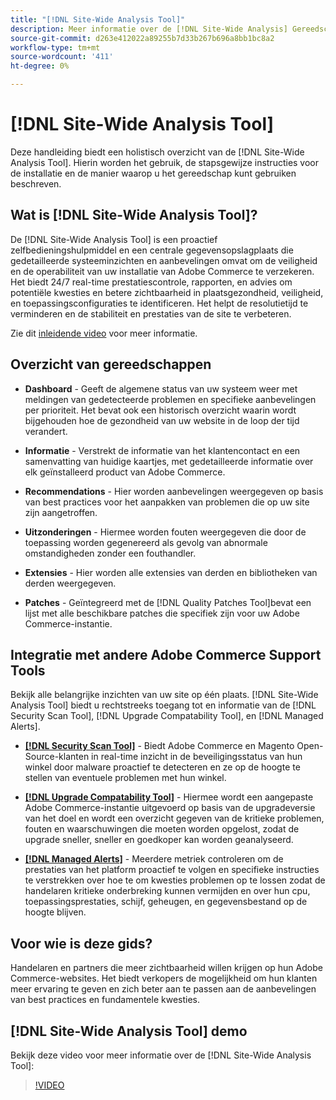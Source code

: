 ```yaml
---
title: "[!DNL Site-Wide Analysis Tool]"
description: Meer informatie over de [!DNL Site-Wide Analysis] Gereedschap, het gebruik ervan, het installatieproces en de manier waarop toegang kan worden verkregen
source-git-commit: d263e412022a89255b7d33b267b696a8bb1bc8a2
workflow-type: tm+mt
source-wordcount: '411'
ht-degree: 0%

---
```


# [!DNL Site-Wide Analysis Tool]

Deze handleiding biedt een holistisch overzicht van de [!DNL Site-Wide Analysis Tool]. Hierin worden het gebruik, de stapsgewijze instructies voor de installatie en de manier waarop u het gereedschap kunt gebruiken beschreven.

## Wat is [!DNL Site-Wide Analysis Tool]?

De [!DNL Site-Wide Analysis Tool] is een proactief zelfbedieningshulpmiddel en een centrale gegevensopslagplaats die gedetailleerde systeeminzichten en aanbevelingen omvat om de veiligheid en de operabiliteit van uw installatie van Adobe Commerce te verzekeren. Het biedt 24/7 real-time prestatiescontrole, rapporten, en advies om potentiële kwesties en betere zichtbaarheid in plaatsgezondheid, veiligheid, en toepassingsconfiguraties te identificeren. Het helpt de resolutietijd te verminderen en de stabiliteit en prestaties van de site te verbeteren.

Zie dit [inleidende video](https://www.youtube.com/watch?v=KW2R8ki_RG4) voor meer informatie.

## Overzicht van gereedschappen

- **Dashboard** - Geeft de algemene status van uw systeem weer met meldingen van gedetecteerde problemen en specifieke aanbevelingen per prioriteit. Het bevat ook een historisch overzicht waarin wordt bijgehouden hoe de gezondheid van uw website in de loop der tijd verandert.

- **Informatie** - Verstrekt de informatie van het klantencontact en een samenvatting van huidige kaartjes, met gedetailleerde informatie over elk geïnstalleerd product van Adobe Commerce.

- **Recommendations** - Hier worden aanbevelingen weergegeven op basis van best practices voor het aanpakken van problemen die op uw site zijn aangetroffen.

- **Uitzonderingen** - Hiermee worden fouten weergegeven die door de toepassing worden gegenereerd als gevolg van abnormale omstandigheden zonder een fouthandler.

- **Extensies** - Hier worden alle extensies van derden en bibliotheken van derden weergegeven.

- **Patches** - Geïntegreerd met de [!DNL Quality Patches Tool]bevat een lijst met alle beschikbare patches die specifiek zijn voor uw Adobe Commerce-instantie.

## Integratie met andere Adobe Commerce Support Tools

Bekijk alle belangrijke inzichten van uw site op één plaats. [!DNL Site-Wide Analysis Tool] biedt u rechtstreeks toegang tot en informatie van de [!DNL Security Scan Tool], [!DNL Upgrade Compatability Tool], en [!DNL Managed Alerts].

- [**[!DNL Security Scan Tool]**](https://docs.magento.com/user-guide/magento/security-scan.html) - Biedt Adobe Commerce en Magento Open-Source-klanten in real-time inzicht in de beveiligingsstatus van hun winkel door malware proactief te detecteren en ze op de hoogte te stellen van eventuele problemen met hun winkel.

- [**[!DNL Upgrade Compatability Tool]**](../../upgrade/upgrade-compatibility-tool/overview.md) - Hiermee wordt een aangepaste Adobe Commerce-instantie uitgevoerd op basis van de upgradeversie van het doel en wordt een overzicht gegeven van de kritieke problemen, fouten en waarschuwingen die moeten worden opgelost, zodat de upgrade sneller, sneller en goedkoper kan worden geanalyseerd.

- [**[!DNL Managed Alerts]**](https://support.magento.com/hc/en-us/sections/360010758472-Managed-alerts-for-Adobe-Commerce) - Meerdere metriek controleren om de prestaties van het platform proactief te volgen en specifieke instructies te verstrekken over hoe te om kwesties problemen op te lossen zodat de handelaren kritieke onderbreking kunnen vermijden en over hun cpu, toepassingsprestaties, schijf, geheugen, en gegevensbestand op de hoogte blijven.

## Voor wie is deze gids?

Handelaren en partners die meer zichtbaarheid willen krijgen op hun Adobe Commerce-websites. Het biedt verkopers de mogelijkheid om hun klanten meer ervaring te geven en zich beter aan te passen aan de aanbevelingen van best practices en fundamentele kwesties.

## [!DNL Site-Wide Analysis Tool] demo

Bekijk deze video voor meer informatie over de [!DNL Site-Wide Analysis Tool]:

>[!VIDEO](https://video.tv.adobe.com/v/344001?quality=12)
